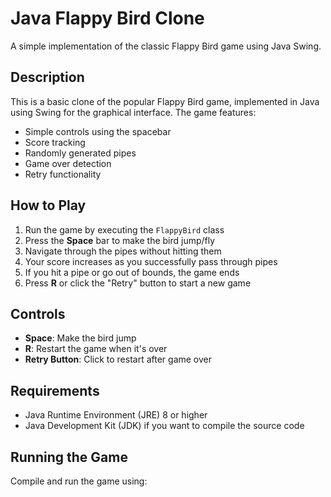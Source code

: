 # Java Flappy Bird Clone

A simple implementation of the classic Flappy Bird game using Java Swing.

## Description

This is a basic clone of the popular Flappy Bird game, implemented in Java using Swing for the graphical interface. The game features:

- Simple controls using the spacebar
- Score tracking
- Randomly generated pipes
- Game over detection
- Retry functionality

## How to Play

1. Run the game by executing the `FlappyBird` class
2. Press the **Space** bar to make the bird jump/fly
3. Navigate through the pipes without hitting them
4. Your score increases as you successfully pass through pipes
5. If you hit a pipe or go out of bounds, the game ends
6. Press **R** or click the "Retry" button to start a new game

## Controls

- **Space**: Make the bird jump
- **R**: Restart the game when it's over
- **Retry Button**: Click to restart after game over

## Requirements

- Java Runtime Environment (JRE) 8 or higher
- Java Development Kit (JDK) if you want to compile the source code

## Running the Game

Compile and run the game using:

